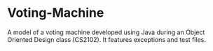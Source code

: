 # Voting-Machine
A model of a voting machine developed using Java during an Object Oriented Design class (CS2102). It features exceptions 
and test files.



